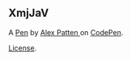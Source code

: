 XmjJaV
------


A [Pen](http://codepen.io/apatten3/pen/XmjJaV) by [Alex Patten ](http://codepen.io/apatten3) on [CodePen](http://codepen.io/).

[License](http://codepen.io/apatten3/pen/XmjJaV/license).